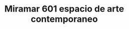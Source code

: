 ---
title: "Miramar 601 espacio de arte contemporaneo"
url: /miramar-playa-habana/miramar-601-espacio-de-arte-contemporaneo/
shop: arte
---